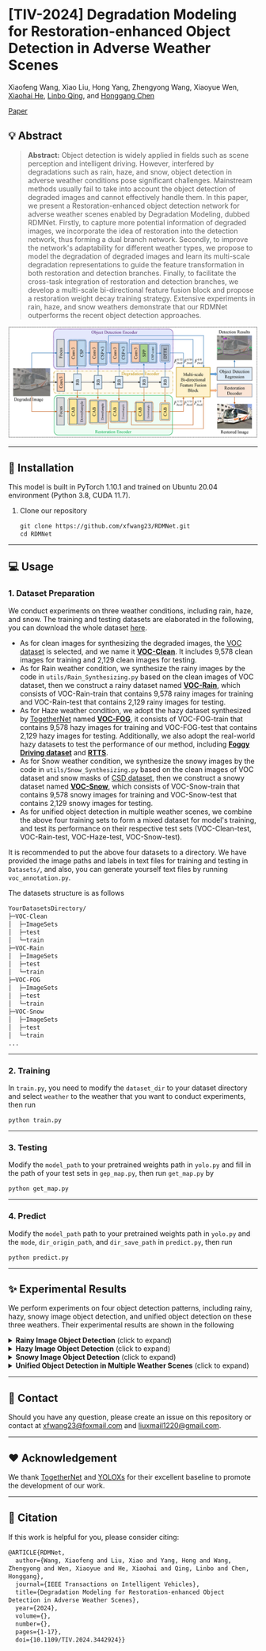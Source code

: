 # [TIV-2024] Degradation Modeling for Restoration-enhanced Object Detection in Adverse Weather Scenes
Xiaofeng Wang, Xiao Liu, Hong Yang, Zhengyong Wang, Xiaoyue Wen, [Xiaohai He]([‪https://scholar.google.com.hk/citations?user=go3zwMMAAAAJ&hl=zh-CN), [Linbo Qing](https://scholar.google.com.hk/citations?hl=zh-CN&user=0KRDflwAAAAJ), and [Honggang Chen](https://scholar.google.com/citations?user=qkpb0CMAAAAJ)

[Paper](https://ieeexplore.ieee.org/document/10636782)

## :bulb: Abstract

> **Abstract:** Object detection is widely applied in fields such as scene perception and intelligent driving. However, interfered by degradations such as rain, haze, and snow, object detection in adverse weather conditions pose significant challenges. Mainstream methods usually fail to take into account the object detection of degraded images and cannot effectively handle them. In this paper, we present a Restoration-enhanced object detection network for adverse weather scenes enabled by Degradation Modeling, dubbed RDMNet. Firstly, to capture more potential information of degraded images, we incorporate the idea of restoration into the detection network, thus forming a dual branch network. Secondly, to improve the network's adaptability for different weather types, we propose to model the degradation of degraded images and learn its multi-scale degradation representations to guide the feature transformation in both restoration and detection branches. Finally, to facilitate the cross-task integration of restoration and detection branches, we develop a multi-scale bi-directional feature fusion block and propose a restoration weight decay training strategy. Extensive experiments in rain, haze, and snow weathers demonstrate that our RDMNet outperforms the recent object detection approaches.
>
> 

<img src="images/Overall-Architecture.png" alt="complexity" style="zoom:100%;"/>

<hr />

## :rocket: Installation

This model is built in PyTorch 1.10.1 and trained on Ubuntu 20.04 environment (Python 3.8, CUDA 11.7). 

1. Clone our repository

   ```
   git clone https://github.com/xfwang23/RDMNet.git
   cd RDMNet
   ```

<hr />

## :computer: Usage

### 1. Dataset Preparation

We conduct experiments on three weather conditions, including rain, haze, and snow. The training and testing datasets are elaborated in the following, you can download the whole dataset [here](https://pan.baidu.com/s/154AKOqyzmt2SNZdIIDD6sA?pwd=avnk).

- As for clean images for synthesizing the degraded images, the [VOC dataset](http://host.robots.ox.ac.uk/pascal/VOC/voc2012/) is selected, and we name it <u>**VOC-Clean**</u>. It includes 9,578 clean images for training and 2,129 clean images for testing. 
- As for Rain weather condition, we synthesize the rainy images by the code in `utils/Rain_Synthesizing.py` based on the clean images of VOC dataset, then we construct a rainy dataset named **<u>VOC-Rain</u>**, which consists of  VOC-Rain-train that contains 9,578 rainy images for training and VOC-Rain-test that contains 2,129 rainy images for testing. 
- As for Haze weather condition, we adopt the hazy dataset synthesized by [TogetherNet](https://github.com/yz-wang/TogetherNet) named **<u>VOC-FOG</u>**,  it consists of  VOC-FOG-train that contains 9,578 hazy images for training and VOC-FOG-test that contains 2,129 hazy images for testing. Additionally, we also adopt the real-world hazy datasets to test the performance of our method, including <u>**Foggy Driving dataset**</u> and <u>**RTTS**</u>.
- As for Snow weather condition, we synthesize the snowy images by the code in `utils/Snow_Synthesizing.py` based on the clean images of VOC dataset and snow masks of [CSD dataset](https://github.com/weitingchen83/ICCV2021-Single-Image-Desnowing-HDCWNet), then we construct a snowy dataset named **<u>VOC-Snow</u>**, which consists of  VOC-Snow-train that contains 9,578 snowy images for training and VOC-Snow-test that contains 2,129 snowy images for testing. 
- As for unified object detection in multiple weather scenes, we combine the above four training sets to form a mixed dataset for model's training, and test its performance on their respective test sets (VOC-Clean-test, VOC-Rain-test, VOC-Haze-test, VOC-Snow-test).

It is recommended to put the above four datasets to a directory. We have provided the image paths and labels in text files for training and testing in `Datasets/`, and also, you can generate yourself text files by running `voc_annotation.py`.

The datasets structure is as follows

```
YourDatasetsDirectory/
├─VOC-Clean
│  ├─ImageSets
│  ├─test
│  └─train
├─VOC-Rain
│  ├─ImageSets
│  ├─test
│  └─train
├─VOC-FOG
│  ├─ImageSets
│  ├─test
│  └─train
├─VOC-Snow
│  ├─ImageSets
│  ├─test
│  └─train
...
```

<hr />

### 2. Training

In `train.py`,  you need to modify the `dataset_dir` to your dataset directory and select `weather` to the weather that you want to conduct experiments, then run

```
python train.py
```

<hr />

### 3. Testing

Modify the `model_path` to your pretrained weights path in `yolo.py` and fill in the path of your test sets in `gep_map.py`, then run `get_map.py` by

```
python get_map.py 
```

<hr />

### 4. Predict

Modify the `model_path` path to your pretrained weights path in `yolo.py` and the `mode`, `dir_origin_path`, and `dir_save_path` in `predict.py`, then run

```
python predict.py 
```

<hr />

## :sparkles: Experimental Results

We perform experiments on four object detection patterns, including rainy, hazy, snowy image object detection, and unified object detection on these three weathers. Their experimental results are shown in the following

<details>
  <summary> <strong>Rainy Image Object Detection</strong> (click to expand) </summary>
<table>
  <tr>
    <td><p align="center"><img src = "images/Rain-t.png" width="700"> </td>
  </tr>
  <tr>
    <td><p align="center"><b>Quantatitive results of rainy image object detection.</b></p></td>
  </tr>
  <tr>
    <td><p align="center"><img src = "images/Rain-f.png" width="700"> </td>
  </tr>
  <tr>
    <td><p align="center"><b>Visual results of rainy image object detection.</b></p></td>
  </tr>
</table></details>

<details>
  <summary> <strong>Hazy Image Object Detection</strong> (click to expand) </summary>
<table>
  <tr>
    <td><p align="center"><img src = "images/Haze-t-voc-fog.png" width="700"> </td>
  </tr>
  <tr>
    <td><p align="center"><img src = "images/Haze-t-fd.png" width="700"> </td>
  </tr>
  <tr>
    <td><p align="center"><img src = "images/Haze-t-rtts.png" width="700"> </td>
  </tr>
  <tr>
    <td><p align="center"><b>Quantatitive results of hazy image object detection.</b></p></td>
  </tr>
  <tr>
    <td><p align="center"><img src = "images/Haze-f.png" width="700"> </td>
  </tr>
  <tr>
    <td><p align="center"><b>Visual results of hazy image object detection.</b></p></td>
  </tr>
</table></details>

<details>
  <summary> <strong>Snowy Image Object Detection</strong> (click to expand) </summary>
<table>
  <tr>
    <td><p align="center"><img src = "images/Snow-t.png" width="700"> </td>
  </tr>
  <tr>
    <td><p align="center"><b>Quantatitive results of Snowy image object detection.</b></p></td>
  </tr>
  <tr>
    <td><p align="center"><img src = "images/Snow-f.png" width="700"> </td>
  </tr>
  <tr>
    <td><p align="center"><b>Visual results of Snowy image object detection.</b></p></td>
  </tr>
</table></details>

<details>
  <summary> <strong>Unified Object Detection in Multiple Weather Scenes</strong> (click to expand) </summary>
<table>
  <tr>
    <td><p align="center"><img src = "images/Unified-t.png" width="700"> </td>
  </tr>
  <tr>
    <td><p align="center"><b>Quantatitive results of unified object detection.</b></p></td>
  </tr>
  <tr>
    <td><p align="center"><img src = "images/Unified-f.png" width="700"> </td>
  </tr>
  <tr>
    <td><p align="center"><b>Visual results of unified object detection.</b></p></td>
  </tr>
</table></details>

<hr />

## :e-mail: Contact
Should you have any question, please create an issue on this repository or contact at xfwang23@foxmail.com and  liuxmail1220@gmail.com.

<hr />

## :heart: Acknowledgement
We thank [TogetherNet](https://github.com/yz-wang/TogetherNet) and [YOLOXs](https://github.com/Megvii-BaseDetection/YOLOX) for their excellent baseline to promote the development of our work.

<hr />

## :pray: Citation
If this work is helpful for you, please consider citing:

```
@ARTICLE{RDMNet,
  author={Wang, Xiaofeng and Liu, Xiao and Yang, Hong and Wang, Zhengyong and Wen, Xiaoyue and He, Xiaohai and Qing, Linbo and Chen, Honggang},
  journal={IEEE Transactions on Intelligent Vehicles}, 
  title={Degradation Modeling for Restoration-enhanced Object Detection in Adverse Weather Scenes}, 
  year={2024},
  volume={},
  number={},
  pages={1-17},
  doi={10.1109/TIV.2024.3442924}}

```


